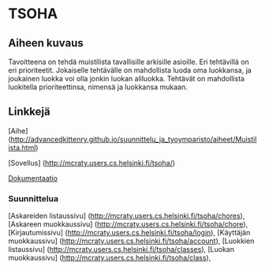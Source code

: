 # TSOHA

## Aiheen kuvaus
Tavoitteena on tehdä muistilista tavallisille arkisille asioille. 
Eri tehtävillä on eri prioriteetit. Jokaiselle tehtävälle on mahdollista luoda oma luokkansa, ja joukainen luokka voi olla jonkin luokan aliluokka.
Tehtävät on mahdollista luokitella prioriteettinsa, nimensä ja luokkansa mukaan.

## Linkkejä
[Aihe] (http://advancedkittenry.github.io/suunnittelu_ja_tyoymparisto/aiheet/Muistilista.html)

[Sovellus] (http://mcraty.users.cs.helsinki.fi/tsoha/)

[Dokumentaatio](https://github.com/ArktinenSieni/TSOHA/blob/master/muistilista/doc/dokumentaatio.pdf)

### Suunnittelua
[Askareiden listaussivu] (http://mcraty.users.cs.helsinki.fi/tsoha/chores),
[Askareen muokkaussivu] (http://mcraty.users.cs.helsinki.fi/tsoha/chore),
[Kirjautumissivu] (http://mcraty.users.cs.helsinki.fi/tsoha/login),
[Käyttäjän muokkaussivu] (http://mcraty.users.cs.helsinki.fi/tsoha/account),
[Luokkien listaussivu] (http://mcraty.users.cs.helsinki.fi/tsoha/classes),
[Luokan muokkaussivu] (http://mcraty.users.cs.helsinki.fi/tsoha/class),
